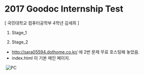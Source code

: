 # 2017 Goodoc Internship Test
[ 국민대학교 컴퓨터공학부 4학년 김세희 ]

1. Stage_1

2. Stage_2
  - http://sara05594.dothome.co.kr/ 에 2번 문제 무료 호스팅해 놓았음.
  - index.html 이 기본 메인 페이지.
  
  ![PC](./img/PC.png)
